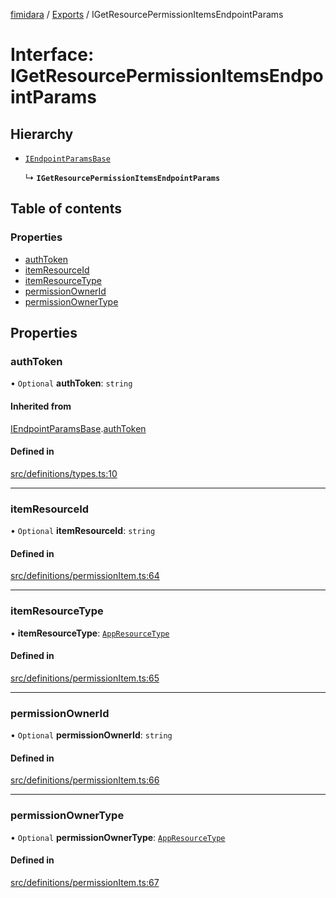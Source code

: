 [fimidara](../README.md) / [Exports](../modules.md) / IGetResourcePermissionItemsEndpointParams

# Interface: IGetResourcePermissionItemsEndpointParams

## Hierarchy

- [`IEndpointParamsBase`](IEndpointParamsBase.md)

  ↳ **`IGetResourcePermissionItemsEndpointParams`**

## Table of contents

### Properties

- [authToken](IGetResourcePermissionItemsEndpointParams.md#authtoken)
- [itemResourceId](IGetResourcePermissionItemsEndpointParams.md#itemresourceid)
- [itemResourceType](IGetResourcePermissionItemsEndpointParams.md#itemresourcetype)
- [permissionOwnerId](IGetResourcePermissionItemsEndpointParams.md#permissionownerid)
- [permissionOwnerType](IGetResourcePermissionItemsEndpointParams.md#permissionownertype)

## Properties

### authToken

• `Optional` **authToken**: `string`

#### Inherited from

[IEndpointParamsBase](IEndpointParamsBase.md).[authToken](IEndpointParamsBase.md#authtoken)

#### Defined in

[src/definitions/types.ts:10](https://github.com/softkave/files-js/blob/353a07f/src/definitions/types.ts#L10)

___

### itemResourceId

• `Optional` **itemResourceId**: `string`

#### Defined in

[src/definitions/permissionItem.ts:64](https://github.com/softkave/files-js/blob/353a07f/src/definitions/permissionItem.ts#L64)

___

### itemResourceType

• **itemResourceType**: [`AppResourceType`](../enums/AppResourceType.md)

#### Defined in

[src/definitions/permissionItem.ts:65](https://github.com/softkave/files-js/blob/353a07f/src/definitions/permissionItem.ts#L65)

___

### permissionOwnerId

• `Optional` **permissionOwnerId**: `string`

#### Defined in

[src/definitions/permissionItem.ts:66](https://github.com/softkave/files-js/blob/353a07f/src/definitions/permissionItem.ts#L66)

___

### permissionOwnerType

• `Optional` **permissionOwnerType**: [`AppResourceType`](../enums/AppResourceType.md)

#### Defined in

[src/definitions/permissionItem.ts:67](https://github.com/softkave/files-js/blob/353a07f/src/definitions/permissionItem.ts#L67)
